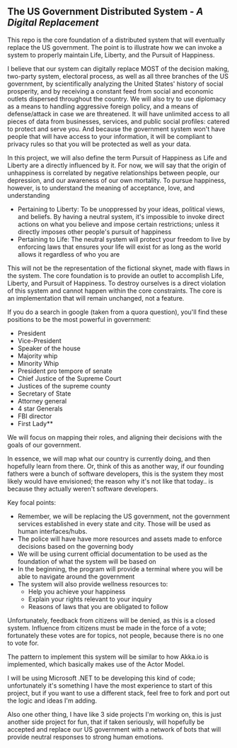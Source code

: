 ## The US Government Distributed System - *A Digital Replacement*

This repo is the core foundation of a distributed system that will eventually replace the US government. The point is to illustrate how we can invoke a system to properly maintain Life, Liberty, and the Pursuit of Happiness. 


I believe that our system can digitally replace MOST of the decision making, two-party system, electoral process, as well as all three branches of the US government, by scientifically analyzing the United States' history of social prosperity, and by receiving a constant feed from social and economic outlets dispersed throughout the country. We will also try to use diplomacy as a means to handling aggressive foreign policy, and a means of defense/attack in case we are threatened. It will have unlimited access to all pieces of data from businesses, services, and public social profiles: catered to protect and serve you. And because the government system won't have people that will have access to your information, it will be compliant to privacy rules so that you will be protected as well as your data.

In this project, we will also define the term Pursuit of Happiness as Life and Liberty are a directly influenced by it. For now, we will say that the origin of unhappiness is correlated by negative relationships between people, our depression, and our awareness of our own mortality. To pursue happiness, however, is to understand the meaning of acceptance, love, and understanding
* Pertaining to Liberty: To be unoppressed by your ideas, political views, and beliefs. By having a neutral system, it's impossible to invoke direct actions on what you believe and impose certain restrictions; unless it directly imposes other people's pursuit of happiness
* Pertaining to Life: The neutral system will protect your freedom to live by enforcing laws that ensures your life will exist for as long as the world allows it regardless of who you are

This will not be the representation of the fictional skynet, made with flaws in the system. The core foundation is to provide an outlet to accomplish Life, Liberty, and Pursuit of Happiness. To destroy ourselves is a direct violation of this system and cannot happen within the core constraints. The core is an implementation that will remain unchanged, not a feature.

If you do a search in google (taken from a quora question), you'll find these positions to be the most powerful in government: 
* President
* Vice-President
* Speaker of the house
* Majority whip
* Minority Whip
* President pro tempore of senate
* Chief Justice of the Supreme Court
* Justices of the supreme county
* Secretary of State
* Attorney general
* 4 star Generals
* FBI director
* First Lady**

We will focus on mapping their roles, and aligning their decisions with the goals of our government.

In essence, we will map what our country is currently doing, and then hopefully learn from there. Or, think of this as another way, if our founding fathers were a bunch of software developers, this is the system they most likely would have envisioned; the reason why it's not like that today.. is because they actually weren't software developers.

Key focal points:

* Remember, we will be replacing the US government, not the government services established in every state and city. Those will be used as human interfaces/hubs.
* The police will have have more resources and assets made to enforce decisions based on the governing body
* We will be using current official documentation to be used as the foundation of what the system will be based on
* In the beginning, the program will provide a terminal where you will be able to navigate around the government
* The system will also provide wellness resources to:
   * Help you achieve your happiness
   * Explain your rights relevant to your inquiry 
   * Reasons of laws that you are obligated to follow

Unfortunately, feedback from citizens will be denied, as this is a closed system. Influence from citizens must be made in the force of a vote; fortunately these votes are for topics, not people, because there is no one to vote for.

The pattern to implement this system will be similar to how Akka.io is implemented, which basically makes use of the Actor Model.

I will be using Microsoft .NET to be developing this kind of code; unfortunately it's something I have the most experience to start of this project, but if you want to use a different stack, feel free to fork and port out the logic and ideas I'm adding.


Also one other thing, I have like 3 side projects I'm working on, this is just another side project for fun, that if taken seriously, will hopefully be accepted and replace our US government with a network of bots that will provide neutral responses to strong human emotions.
